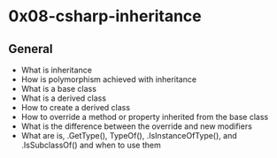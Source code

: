 # 0x08-csharp-inheritance

## General

* What is inheritance
* How is polymorphism achieved with inheritance
* What is a base class
* What is a derived class
* How to create a derived class
* How to override a method or property inherited from the base class
* What is the difference between the override and new modifiers
* What are is, .GetType(), TypeOf(), .IsInstanceOfType(), and .IsSubclassOf() and when to use them
